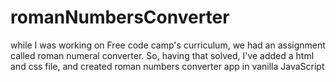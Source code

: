 # romanNumbersConverter
while I was working on Free code camp's curriculum, we had an assignment called roman numeral converter. So, having that solved, I've added a html and css file, and created roman numbers converter app in vanilla JavaScript
